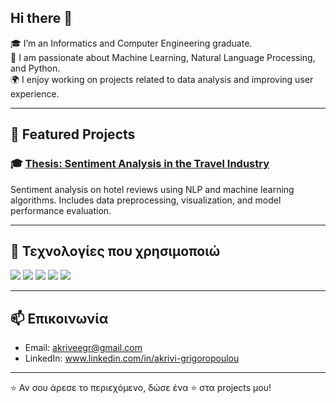 ## Hi there 👋


🎓 I’m an Informatics and Computer Engineering graduate.  
🤖 I am passionate about Machine Learning, Natural Language Processing, and Python.  
🌍 I enjoy working on projects related to data analysis and improving user experience.

---

## 📌 Featured Projects

### 🎓 [Thesis: Sentiment Analysis in the Travel Industry](https://github.com/giannis123/thesis-project)
Sentiment analysis on hotel reviews using NLP and machine learning algorithms. Includes data preprocessing, visualization, and model performance evaluation.

---

## 🧰 Τεχνολογίες που χρησιμοποιώ
<img src="https://img.shields.io/badge/-Python-3776AB?logo=python&logoColor=white&style=flat"/> 
<img src="https://img.shields.io/badge/-Pandas-150458?logo=pandas&logoColor=white&style=flat"/>
<img src="https://img.shields.io/badge/-scikit--learn-F7931E?logo=scikitlearn&logoColor=white&style=flat"/>
<img src="https://img.shields.io/badge/-Jupyter-F37626?logo=jupyter&logoColor=white&style=flat"/>
<img src="https://img.shields.io/badge/-Matplotlib-11557C?style=flat&logo=Matplotlib&logoColor=white"/>

---

## 📫 Επικοινωνία
- Email: akriveegr@gmail.com  
- LinkedIn: www.linkedin.com/in/akrivi-grigoropoulou

---

⭐ Αν σου άρεσε το περιεχόμενο, δώσε ένα ⭐ στα projects μου!

